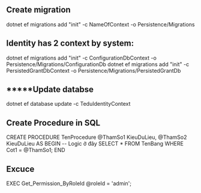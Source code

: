 ﻿
## Create migration 
dotnet ef migrations add "init" -c NameOfContext -o Persistence/Migrations

## Identity has 2 context by system: 
dotnet ef migrations add "init" -c ConfigurationDbContext -o Persistence/Migrations/ConfigurationDb
dotnet ef migrations add "init" -c PersistedGrantDbContext -o Persistence/Migrations/PersistedGrantDb


## *****Update databse
dotnet ef database update -c TeduIdentityContext


## Create Procedure in SQL 


CREATE PROCEDURE TenProcedure
    @ThamSo1 KieuDuLieu,
    @ThamSo2 KieuDuLieu
AS
BEGIN
    -- Logic ở đây
    SELECT * FROM TenBang WHERE Cot1 = @ThamSo1;
END

## Excuce
EXEC Get_Permission_ByRoleId @roleId = 'admin';